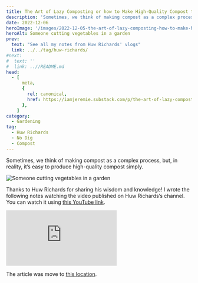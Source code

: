 ```yaml
---
title: The Art of Lazy Composting or how to Make High-Quality Compost the Simple Way, by Huw Richards
description: 'Sometimes, we think of making compost as a complex process, but, in reality, it is easy to produce high-quality compost simply.'
date: 2022-12-06
heroImage: '/images/2022-12-05-the-art-of-lazy-composting-how-to-make-high-quality-compost-the-simple-way-huw-richards.jpg'
heroAlt: Someone cutting vegetables in a garden
prev:
  text: "See all my notes from Huw Richards' vlogs"
  link: ../../tag/huw-richards/
#next:
#  text: ''
#  link: ..//README.md
head:
  - [
      meta,
      {
        rel: canonical,
        href: https://iamjeremie.substack.com/p/the-art-of-lazy-composting-huw-richards,
      },
    ]
category:
  - Gardening
tag:
  - Huw Richards
  - No Dig
  - Compost
---
```


Sometimes, we think of making compost as a complex process, but, in reality, it’s easy to produce high-quality compost simply.

![Someone cutting vegetables in a garden](/images/2022-12-05-the-art-of-lazy-composting-how-to-make-high-quality-compost-the-simple-way-huw-richards.jpg ' Often the compost comes from the waste of the vegetable garden. Credits: image taken from Huw Richards’s vlog')

Thanks to Huw Richards for sharing his wisdom and knowledge!
I wrote the following notes watching the video published on Huw Richards’s channel.
You can watch it using [this YouTube link](https://www.youtube.com/watch?v=swLkA1cHJ4Y).

<!-- markdownlint-disable MD033 -->
<p class="newsletter-wrapper"><iframe class="newsletter-embed" src="https://iamjeremie.substack.com/embed" frameborder="0" scrolling="no"></iframe></p>

The article was move to [this location](../../2022/12/the-art-of-lazy-composting-huw-richards/README.md).
